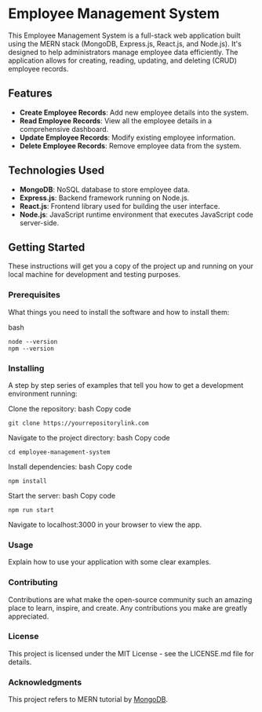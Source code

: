 # Employee Management System

This Employee Management System is a full-stack web application built using the MERN stack (MongoDB, Express.js, React.js, and Node.js). It's designed to help administrators manage employee data efficiently. The application allows for creating, reading, updating, and deleting (CRUD) employee records.

## Features

- **Create Employee Records**: Add new employee details into the system.
- **Read Employee Records**: View all the employee details in a comprehensive dashboard.
- **Update Employee Records**: Modify existing employee information.
- **Delete Employee Records**: Remove employee data from the system.

## Technologies Used

- **MongoDB**: NoSQL database to store employee data.
- **Express.js**: Backend framework running on Node.js.
- **React.js**: Frontend library used for building the user interface.
- **Node.js**: JavaScript runtime environment that executes JavaScript code server-side.

## Getting Started

These instructions will get you a copy of the project up and running on your local machine for development and testing purposes.

### Prerequisites

What things you need to install the software and how to install them:

bash
```
node --version
npm --version
```

### Installing
A step by step series of examples that tell you how to get a development environment running:

Clone the repository:
bash
Copy code
```
git clone https://yourrepositorylink.com
```
Navigate to the project directory:
bash
Copy code
```
cd employee-management-system
```
Install dependencies:
bash
Copy code
```
npm install
```
Start the server:
bash
Copy code
```
npm run start
```
Navigate to localhost:3000 in your browser to view the app.

### Usage
Explain how to use your application with some clear examples.

### Contributing
Contributions are what make the open-source community such an amazing place to learn, inspire, and create. Any contributions you make are greatly appreciated.

### License
This project is licensed under the MIT License - see the LICENSE.md file for details.

### Acknowledgments
This project refers to MERN tutorial by [MongoDB](https://www.mongodb.com/resources/languages/mern-stack-tutorial).